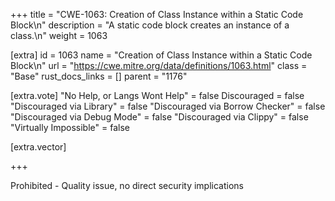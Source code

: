 +++
title = "CWE-1063: Creation of Class Instance within a Static Code Block\n"
description = "A static code block creates an instance of a class.\n"
weight = 1063

[extra]
id = 1063
name = "Creation of Class Instance within a Static Code Block\n"
url = "https://cwe.mitre.org/data/definitions/1063.html"
class = "Base"
rust_docs_links = []
parent = "1176"

[extra.vote]
"No Help, or Langs Wont Help" = false
Discouraged = false
"Discouraged via Library" = false
"Discouraged via Borrow Checker" = false
"Discouraged via Debug Mode" = false
"Discouraged via Clippy" = false
"Virtually Impossible" = false

[extra.vector]

+++

Prohibited - Quality issue, no direct security implications